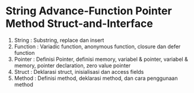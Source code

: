 # String Advance-Function Pointer Method Struct-and-Interface

1. String : Substring, replace dan insert
2. Function : Variadic function, anonymous function, closure dan defer function
3. Pointer : Definisi Pointer, definisi memory, variabel & pointer, variabel & memory, pointer declaration, zero value pointer
4. Struct : Deklarasi struct, inisialisasi dan access fields
5. Method : Definisi method, deklarasi method, dan cara penggunaan method
